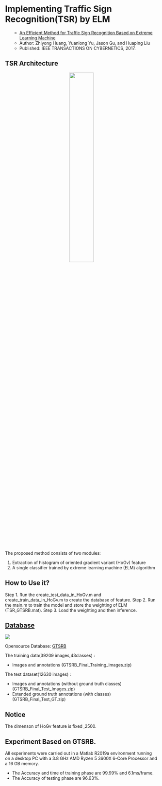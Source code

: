 # Implementing Traffic Sign Recognition(TSR) by ELM

<ul>
  
* [An Efficient Method for Traffic Sign Recognition Based on Extreme Learning Machine](https://ieeexplore.ieee.org/document/7433451)
* Author: Zhiyong Huang, Yuanlong Yu, Jason Gu, and Huaping Liu
* Published: IEEE TRANSACTIONS ON CYBERNETICS, 2017.


</ul>

## TSR Architecture

<center>

<img width=40%
src=https://i.imgur.com/tI74c9H.png>

</center>

The proposed method consists of two modules: 
1) Extraction of histogram of oriented gradient variant (HoGv) feature
2) A single classifier trained by extreme learning machine (ELM) algorithm

## How to Use it?

Step 1. Run the create_test_data_in_HoGv.m and create_train_data_in_HoGv.m to create the database of feature.
Step 2. Run the main.m to train the model and store the weighting of ELM (TSR_GTSRB.mat).
Step 3. Load the weighting and then inference.

## [Database](https://benchmark.ini.rub.de/index.html)

![](https://i.imgur.com/ch0S57F.png)


Opensource Database: [GTSRB](https://sid.erda.dk/public/archives/daaeac0d7ce1152aea9b61d9f1e19370/published-archive.html)




The  training data(39209 images,43classes) :
 - Images and annotations (GTSRB_Final_Training_Images.zip)

The  test dataset(12630 images) :
 - Images and annotations (without ground truth classes) (GTSRB_Final_Test_Images.zip)
 - Extended ground truth annotations (with classes) (GTSRB_Final_Test_GT.zip)



## Notice
The dimenson of HoGv feature is fixed ,2500.




## Experiment Based on GTSRB.
All experiments were carried out in a Matlab R2019a environment running on a desktop PC with a 3.8 GHz AMD Ryzen 5 3600X 6-Core Processor and a 16 GB memory.

- The Accuracy and time of training phase are 99.99% and 6.1ms/frame.
- The Accuracy of testing phase are 96.63%.
